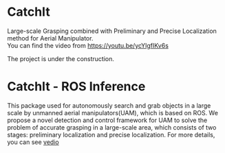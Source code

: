 # CatchIt
Large-scale Grasping combined with Preliminary and Precise Localization method for Aerial Manipulator.  
You can find the video from https://youtu.be/ycYlgfIKv6s

The project is under the construction.

# CatchIt - ROS Inference  
This package used for autonomously search and grab objects in a large scale by unmanned aerial manipulators(UAM), which is based on ROS. We propose a novel detection and control framework for UAM to solve the problem of accurate grasping in a large-scale area, which consists of two stages: preliminary localization and precise localization. For more details, you can see [vedio](https://youtu.be/ycYlgfIKv6s)
